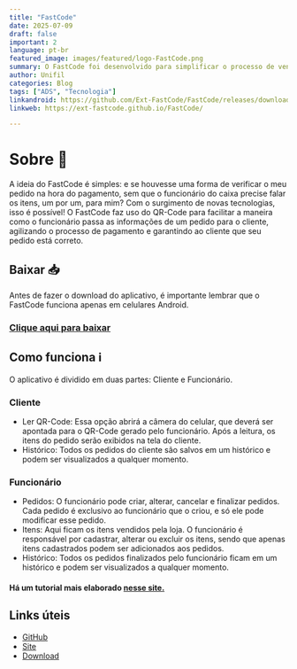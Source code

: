```yaml
---
title: "FastCode"
date: 2025-07-09
draft: false
important: 2
language: pt-br
featured_image: images/featured/logo-FastCode.png 
summary: O FastCode foi desenvolvido para simplificar o processo de vendas em estabelecimentos físicos, utilizando o QR-Code. Para os clientes, o aplicativo permite revisar o pedido antes do pagamento e oferece um histórico completo de compras. Já para os funcionários, a plataforma possibilita o cadastro de itens à venda, a criação de pedidos e o acompanhamento do histórico de vendas.
author: Unifil
categories: Blog
tags: ["ADS", "Tecnologia"] 
linkandroid: https://github.com/Ext-FastCode/FastCode/releases/download/v1.0.1/FastCode.apk
linkweb: https://ext-fastcode.github.io/FastCode/

---
```


# Sobre :memo:
A ideia do FastCode é simples: e se houvesse uma forma de verificar o meu pedido na hora do pagamento, sem que o funcionário do caixa precise falar os itens, um por um, para mim?
Com o surgimento de novas tecnologias, isso é possível! O FastCode faz uso do QR-Code para facilitar a maneira como o funcionário passa as informações de um pedido para o cliente, agilizando o processo de pagamento e garantindo ao cliente que seu pedido está correto.

## Baixar :inbox_tray:
Antes de fazer o download do aplicativo, é importante lembrar que o FastCode funciona apenas em celulares Android.

### [Clique aqui para baixar](https://github.com/Ext-FastCode/FastCode/releases/download/v1.0.1/FastCode.apk)

## Como funciona :information_source:
O aplicativo é dividido em duas partes: Cliente e Funcionário.

### Cliente
+ Ler QR-Code: Essa opção abrirá a câmera do celular, que deverá ser apontada para o QR-Code gerado pelo funcionário. Após a leitura, os itens do pedido serão exibidos na tela do cliente.
+ Histórico: Todos os pedidos do cliente são salvos em um histórico e podem ser visualizados a qualquer momento.

### Funcionário
+ Pedidos: O funcionário pode criar, alterar, cancelar e finalizar pedidos. Cada pedido é exclusivo ao funcionário que o criou, e só ele pode modificar esse pedido.
+ Itens: Aqui ficam os itens vendidos pela loja. O funcionário é responsável por cadastrar, alterar ou excluir os itens, sendo que apenas itens cadastrados podem ser adicionados aos pedidos.
+ Histórico: Todos os pedidos finalizados pelo funcionário ficam em um histórico e podem ser visualizados a qualquer momento.

#### Há um tutorial mais elaborado [nesse site.](https://ext-fastcode.github.io/FastCode/)


## Links úteis
+ [GitHub](https://github.com/Ext-FastCode/FastCode)
+ [Site](https://ext-fastcode.github.io/FastCode/)
+ [Download](https://github.com/Ext-FastCode/FastCode/releases/download/v1.0.1/FastCode.apk)